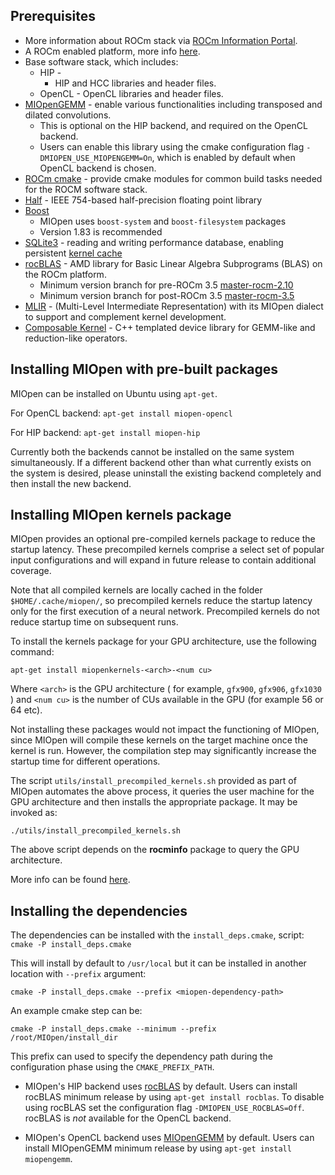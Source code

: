 ## Prerequisites

* More information about ROCm stack via [ROCm Information Portal](https://docs.amd.com/).
* A ROCm enabled platform, more info [here](https://rocm.github.io/install.html).
* Base software stack, which includes:
  * HIP - 
    * HIP and HCC libraries and header files.
  * OpenCL - OpenCL libraries and header files.
* [MIOpenGEMM](https://github.com/ROCmSoftwarePlatform/MIOpenGEMM) - enable various functionalities including transposed and dilated convolutions. 
  * This is optional on the HIP backend, and required on the OpenCL backend.
  * Users can enable this library using the cmake configuration flag `-DMIOPEN_USE_MIOPENGEMM=On`, which is enabled by default when OpenCL backend is chosen.
* [ROCm cmake](https://github.com/RadeonOpenCompute/rocm-cmake) - provide cmake modules for common build tasks needed for the ROCM software stack.
* [Half](http://half.sourceforge.net/) - IEEE 754-based half-precision floating point library
* [Boost](http://www.boost.org/) 
  * MIOpen uses `boost-system` and `boost-filesystem` packages
  * Version 1.83 is recommended
* [SQLite3](https://sqlite.org/index.html) - reading and writing performance database, enabling persistent [kernel cache](https://rocm.docs.amd.com/projects/MIOpen/en/latest/cache.html)
* [rocBLAS](https://github.com/ROCm/rocBLAS) - AMD library for Basic Linear Algebra Subprograms (BLAS) on the ROCm platform.
  * Minimum version branch for pre-ROCm 3.5 [master-rocm-2.10](https://github.com/ROCm/rocBLAS/tree/master-rocm-2.10)
  * Minimum version branch for post-ROCm 3.5 [master-rocm-3.5](https://github.com/ROCm/rocBLAS/releases/tag/rocm-3.5.0)
* [MLIR](https://github.com/ROCm/llvm-project-mlir) - (Multi-Level Intermediate Representation) with its MIOpen dialect to support and complement kernel development.
* [Composable Kernel](https://github.com/ROCm/composable_kernel) - C++ templated device library for GEMM-like and reduction-like operators.

## Installing MIOpen with pre-built packages

MIOpen can be installed on Ubuntu using `apt-get`.

For OpenCL backend: `apt-get install miopen-opencl`

For HIP backend: `apt-get install miopen-hip`

Currently both the backends cannot be installed on the same system simultaneously. If a different backend other than what currently exists on the system is desired, please uninstall the existing backend completely and then install the new backend.

## Installing MIOpen kernels package

MIOpen provides an optional pre-compiled kernels package to reduce the startup latency. These precompiled kernels comprise a select set of popular input configurations and will expand in future release to contain additional coverage.

Note that all compiled kernels are locally cached in the folder `$HOME/.cache/miopen/`, so precompiled kernels reduce the startup latency only for the first execution of a neural network. Precompiled kernels do not reduce startup time on subsequent runs.

To install the kernels package for your GPU architecture, use the following command:

```
apt-get install miopenkernels-<arch>-<num cu>
```

Where `<arch>` is the GPU architecture ( for example, `gfx900`, `gfx906`, `gfx1030` ) and `<num cu>` is the number of CUs available in the GPU (for example 56 or 64 etc). 

Not installing these packages would not impact the functioning of MIOpen, since MIOpen will compile these kernels on the target machine once the kernel is run. However, the compilation step may significantly increase the startup time for different operations.

The script `utils/install_precompiled_kernels.sh` provided as part of MIOpen automates the above process, it queries the user machine for the GPU architecture and then installs the appropriate package. It may be invoked as: 

```
./utils/install_precompiled_kernels.sh
```

The above script depends on the __rocminfo__ package to query the GPU architecture.

More info can be found [here](https://github.com/ROCm/MIOpen/blob/develop/docs/cache.md#installing-pre-compiled-kernels).

## Installing the dependencies

The dependencies can be installed with the `install_deps.cmake`, script: `cmake -P install_deps.cmake`

This will install by default to `/usr/local` but it can be installed in another location with `--prefix` argument:
```
cmake -P install_deps.cmake --prefix <miopen-dependency-path>
```
An example cmake step can be:
```
cmake -P install_deps.cmake --minimum --prefix /root/MIOpen/install_dir
```
This prefix can used to specify the dependency path during the configuration phase using the `CMAKE_PREFIX_PATH`.

* MIOpen's HIP backend uses [rocBLAS](https://github.com/ROCm/rocBLAS) by default. Users can install rocBLAS minimum release by using `apt-get install rocblas`. To disable using rocBLAS set the configuration flag `-DMIOPEN_USE_ROCBLAS=Off`. rocBLAS is *not* available for the OpenCL backend.

* MIOpen's OpenCL backend uses [MIOpenGEMM](https://github.com/ROCm/MIOpenGEMM) by default. Users can install MIOpenGEMM minimum release by using `apt-get install miopengemm`.
